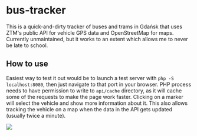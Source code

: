 # bus-tracker

This is a quick-and-dirty tracker of buses and trams in Gdańsk that uses ZTM's public API for vehicle GPS data and OpenStreetMap for maps. Currently unmaintained, but it works to an extent which allows me to never be late to school.

## How to use

Easiest way to test it out would be to launch a test server with `php -S localhost:8080`, then just navigate to that port in your browser. PHP process needs to have permission to write to `api/cache` directory, as it will cache some of the requests to make the page work faster. Clicking on a marker will select the vehicle and show more information about it. This also allows tracking the vehicle on a map when the data in the API gets updated (usually twice a minute).

![](http://f.sakamoto.pl/9a8f9e33-3e1b-4f0b-8a86-9e8cd2fc8bc6file_71.jpg)